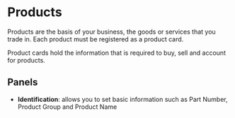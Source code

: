 # Products

Products are the basis of your business, the goods or services that you trade in. Each product must be registered as a product card.

Product cards hold the information that is required to buy, sell and account for products.

## Panels

* **Identification**: allows you to set basic information such as Part Number, Product Group and Product Name
